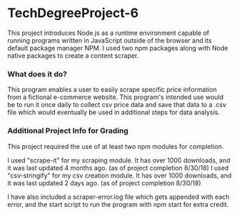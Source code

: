 # TechDegreeProject-6

This project introduces Node.js as a runtime environment capable of running programs written in JavaScript outside of the browser and its default package manager NPM. I used two npm packages along with Node native packages to create a content scraper.

### What does it do?

This program enables a user to easily scrape specific price information from a fictional e-commerce website. This program's intended use would be to run it once daily to collect csv price data and save that data to a .csv file which would eventually be used in additional steps for data analysis.

### Additional Project Info for Grading

This project required the use of at least two npm modules for completion.

I used "scrape-it" for my scraping module. It has over 1000 downloads, and it was last updated 4 months ago. (as of project completion 8/30/18)
I used "csv-stringify" for my csv creation module. It has over 1000 downloads, and it was last updated 2 days ago. (as of project completion 8/30/18)

I have also included a scraper-error.log file which gets appended with each error, and the start script to run the program with npm start for extra credit.
